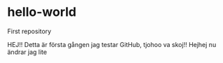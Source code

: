 # hello-world
First repository

HEJ!! Detta är första gången jag testar GitHub, tjohoo va skoj!!
Hejhej nu ändrar jag lite
